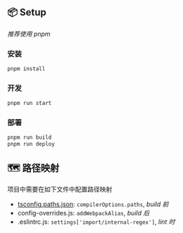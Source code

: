 ## 📦 Setup
*推荐使用 pnpm*
### 安装
```bash
pnpm install
```
### 开发
```bash
pnpm run start
```
### 部署
```bash
pnpm run build
pnpm run deploy
```
## 🗺️ 路径映射

项目中需要在如下文件中配置路径映射

- [tsconfig.paths.json](https://www.typescriptlang.org/tsconfig#paths): `compilerOptions.paths`, *build 前*
- config-overrides.js: `addWebpackAlias`, *build 后*
- .eslintrc.js: `settings['import/internal-regex']`, *lint 时*